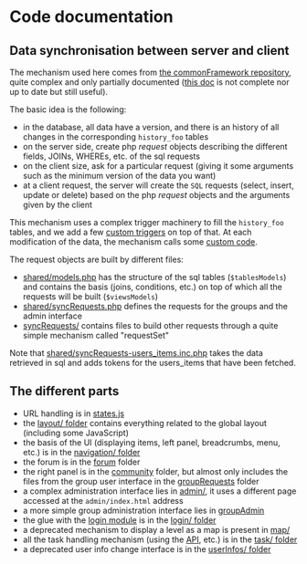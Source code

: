 # Code documentation

## Data synchronisation between server and client

The mechanism used here comes from [the commonFramework repository](https://github.com/France-ioi/commonFramework), quite complex and only partially documented ([this doc](https://docs.google.com/document/d/1i0lFz-UOtS4TeRy2iypCWa-ItWaRPN1x_bAPGXi5nO0) is not complete nor up to date but still useful).

The basic idea is the following:
- in the database, all data have a version, and there is an history of all changes in the corresponding `history_foo` tables
- on the server side, create php *request* objects describing the different fields, JOINs, WHEREs, etc. of the sql requests
- on the client size, ask for a particular request (giving it some arguments such as the minimum version of the data you want)
- at a client request, the server will create the `SQL` requests (select, insert, update or delete) based on the php *request* objects and the arguments given by the client

This mechanism uses a complex trigger machinery to fill the `history_foo` tables, and we add a few [custom triggers](shared/custom_triggers.php) on top of that. At each modification of the data, the mechanism calls some [custom code](shared/listeners.php).

The request objects are built by different files:
- [shared/models.php](shared/models.php) has the structure of the sql tables (`$tablesModels`) and contains the basis (joins, conditions, etc.) on top of which all the requests will be built (`$viewsModels`)
- [shared/syncRequests.php](shared/syncRequests.php) defines the requests for the groups and the admin interface
- [syncRequests/](syncRequests/) contains files to build other requests through a quite simple mechanism called "requestSet"

Note that [shared/syncRequests-users_items.inc.php](shared/syncRequests-users_items.inc.php) takes the data retrieved in sql and adds tokens for the users_items that have been fetched.

## The different parts

- URL handling is in [states.js](states.js)
- the [layout/ folder](layout/) contains everything related to the global layout (including some JavaScript)
- the basis of the UI (displaying items, left panel, breadcrumbs, menu, etc.) is in the [navigation/ folder](navigation/)
- the forum is in the [forum](forum/) folder
- the right panel is in the [community](community/) folder, but almost only includes the files from the group user interface in the [groupRequests](groupRequests) folder
- a complex administration interface lies in [admin/](admin/), it uses a different page accessed at the `admin/index.html` address
- a more simple group administration interface lies in [groupAdmin](groupAdmin/)
- the glue with the [login module](https://github.com/France-ioi/login-module) is in the [login/ folder](login/)
- a deprecated mechanism to display a level as a map is present in [map/](map/)
- all the task handling mechanism (using the [API](https://docs.google.com/document/d/1JMca_fGNyLtSPjsTuIv2owcnNt2lH4iHkZ1pTURIL6A/edit), etc.) is in the [task/ folder](task/)
- a deprecated user info change interface is in the [userInfos/ folder](userInfos/)
